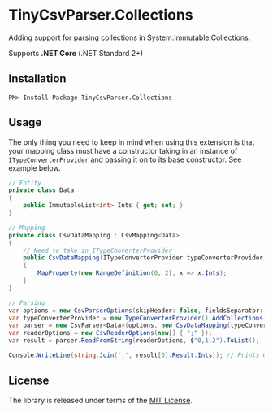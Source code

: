 [MIT License]: https://opensource.org/licenses/MIT

# TinyCsvParser.Collections

Adding support for parsing collections in System.Immutable.Collections.

Supports **.NET Core** (.NET Standard 2+)

## Installation

```
PM> Install-Package TinyCsvParser.Collections
```

## Usage

The only thing you need to keep in mind when using this extension
is that your mapping class must have a constructor taking in an instance of `ITypeConverterProvider`
and passing it on to its base constructor. See example below.

```csharp
// Entity
private class Data
{
    public ImmutableList<int> Ints { get; set; }
}

// Mapping
private class CsvDataMapping : CsvMapping<Data>
{
    // Need to take in ITypeConverterProvider
    public CsvDataMapping(ITypeConverterProvider typeConverterProvider) : base(typeConverterProvider)
    {
        MapProperty(new RangeDefinition(0, 2), x => x.Ints);
    }
}

// Parsing
var options = new CsvParserOptions(skipHeader: false, fieldsSeparator: ',');
var typeConverterProvider = new TypeConverterProvider().AddCollections(); // <-- This line
var parser = new CsvParser<Data>(options, new CsvDataMapping(typeConverterProvider));
var readerOptions = new CsvReaderOptions(new[] { ";" });
var result = parser.ReadFromString(readerOptions, $"0,1,2").ToList();

Console.WriteLine(string.Join(',', result[0].Result.Ints)); // Prints 0,1,2
```

## License

The library is released under terms of the [MIT License].